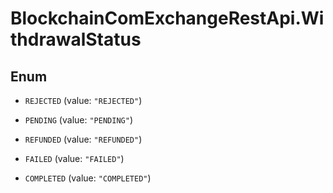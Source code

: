 # BlockchainComExchangeRestApi.WithdrawalStatus

## Enum


* `REJECTED` (value: `"REJECTED"`)

* `PENDING` (value: `"PENDING"`)

* `REFUNDED` (value: `"REFUNDED"`)

* `FAILED` (value: `"FAILED"`)

* `COMPLETED` (value: `"COMPLETED"`)


